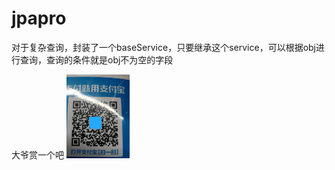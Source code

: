 # jpapro
对于复杂查询，封装了一个baseService，只要继承这个service，可以根据obj进行查询，查询的条件就是obj不为空的字段
 
大爷赏一个吧
 <img src="https://github.com/zhxuebest/jpapro/blob/master/src/main/resources/241522636282_.pic.jpg" width="20%" height="20%" alt="还在路上，稍等..."/> 

